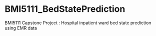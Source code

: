 # BMI5111_BedStatePrediction
BMI5111 Capstone Project : Hospital inpatient ward bed state prediction using EMR data

